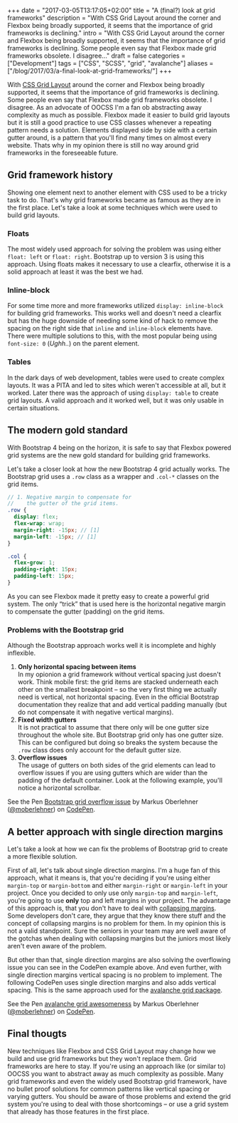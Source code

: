 +++
date = "2017-03-05T13:17:05+02:00"
title = "A (final?) look at grid frameworks"
description = "With CSS Grid Layout around the corner and Flexbox being broadly supported, it seems that the importance of grid frameworks is declining."
intro = "With CSS Grid Layout around the corner and Flexbox being broadly supported, it seems that the importance of grid frameworks is declining. Some people even say that Flexbox made grid frameworks obsolete. I disagree..."
draft = false
categories = ["Development"]
tags = ["CSS", "SCSS", "grid", "avalanche"]
aliases = ["/blog/2017/03/a-final-look-at-grid-frameworks/"]
+++

With [CSS Grid Layout](https://developer.mozilla.org/en-US/docs/Web/CSS/CSS_Grid_Layout) around the corner and Flexbox being broadly supported, it seems that the importance of grid frameworks is declining. Some people even say that Flexbox made grid frameworks obsolete. I disagree. As an advocate of OOCSS I'm a fan ob abstracting away complexity as much as possible. Flexbox made it easier to build grid layouts but it is still a good practice to use CSS classes whenever a repeating pattern needs a solution. Elements displayed side by side with a certain gutter around, is a pattern that you'll find many times on almost every website. Thats why in my opinion there is still no way around grid frameworks in the foreseeable future.

## Grid framework history
Showing one element next to another element with CSS used to be a tricky task to do. That's why grid frameworks became as famous as they are in the first place. Let's take a look at some techniques which were used to build grid layouts.

### Floats
The most widely used approach for solving the problem was using either `float: left` or `float: right`. Bootstrap up to version 3 is using this approach. Using floats makes it necessary to use a clearfix, otherwise it is a solid approach at least it was the best we had.

### Inline-block
For some time more and more frameworks utilized `display: inline-block` for building grid frameworks. This works well and doesn't need a clearfix but has the huge downside of needing some kind of hack to remove the spacing on the right side that `inline` and `inline-block` elements have. There were multiple solutions to this, with the most popular being using `font-size: 0` (*Ughh..*) on the parent element.

### Tables
In the dark days of web development, tables were used to create complex layouts. It was a PITA and led to sites which weren't accessible at all, but it worked. Later there was the approach of using `display: table` to create grid layouts. A valid approach and it worked well, but it was only usable in certain situations.

## The modern gold standard
With Bootstrap 4 being on the horizon, it is safe to say that Flexbox powered grid systems are the new gold standard for building grid frameworks.

Let's take a closer look at how the new Bootstrap 4 grid actually works. The Bootstrap grid uses a `.row` class as a wrapper and `.col-*` classes on the grid items.

```scss
// 1. Negative margin to compensate for
//    the gutter of the grid items.
.row {
  display: flex;
  flex-wrap: wrap;
  margin-right: -15px; // [1]
  margin-left: -15px; // [1]
}

.col {
  flex-grow: 1;
  padding-right: 15px;
  padding-left: 15px;
}
```

As you can see Flexbox made it pretty easy to create a powerful grid system. The only “trick” that is used here is the horizontal negative margin to compensate the gutter (padding) on the grid items.

### Problems with the Bootstrap grid
Although the Bootstrap approach works well it is incomplete and highly inflexible.

1. **Only horizontal spacing between items**  
In my opionion a grid framework without vertical spacing just doesn't work. Think mobile first: the grid items are stacked underneath each other on the smallest breakpoint – so the very first thing we actually need is vertical, not horizontal spacing. Even in the official Bootstrap documentation they realize that and add vertical padding manually (but do not compensate it with negative vertical margins).
2. **Fixed width gutters**  
It is not practical to assume that there only will be one gutter size throughout the whole site. But Bootstrap grid only has one gutter size. This can be configured but doing so breaks the system because the `.row` class does only account for the default gutter size.
3. **Overflow issues**  
The usage of gutters on both sides of the grid elements can lead to overflow issues if you are using gutters which are wider than the padding of the default container. Look at the following example, you'll notice a horizontal scrollbar.

<p data-height="265" data-theme-id="0" data-slug-hash="YZWLBL" data-default-tab="result" data-user="moberlehner" data-embed-version="2" data-pen-title="Bootstrap grid overflow issue" class="codepen">See the Pen <a href="http://codepen.io/moberlehner/pen/YZWLBL/">Bootstrap grid overflow issue</a> by Markus Oberlehner (<a href="http://codepen.io/moberlehner">@moberlehner</a>) on <a href="http://codepen.io">CodePen</a>.</p>
<script async src="https://production-assets.codepen.io/assets/embed/ei.js"></script>

## A better approach with single direction margins
Let's take a look at how we can fix the problems of Bootstrap grid to create a more flexible solution.

First of all, let's talk about single direction margins. I'm a huge fan of this approach, what it means is, that you're deciding if you're using either `margin-top` or `margin-bottom` and either `margin-right` or `margin-left` in your project. Once you decided to only use only `margin-top` and `margin-left`, you're going to use **only** top and left margins in your project. The advantage of this approach is, that you don't have to deal with [collapsing margins](https://developer.mozilla.org/en-US/docs/Web/CSS/CSS_Box_Model/Mastering_margin_collapsing). Some developers don't care, they argue that they know there stuff and the concept of collapsing margins is no problem for them. In my opinion this is not a valid standpoint. Sure the seniors in your team may are well aware of the gotchas when dealing with collapsing margins but the juniors most likely aren't even aware of the problem.

But other than that, single direction margins are also solving the overflowing issue you can see in the CodePen example above. And even further, with single direction margins vertical spacing is no problem to implement. The following CodePen uses single direction margins and also adds vertical spacing. This is the same approach used for the [avalanche grid package](https://avalanche.oberlehner.net/packages/object-grid/).

<p data-height="265" data-theme-id="0" data-slug-hash="QpErew" data-default-tab="result" data-user="moberlehner" data-embed-version="2" data-pen-title="avalanche grid awesomeness" class="codepen">See the Pen <a href="http://codepen.io/moberlehner/pen/QpErew/">avalanche grid awesomeness</a> by Markus Oberlehner (<a href="http://codepen.io/moberlehner">@moberlehner</a>) on <a href="http://codepen.io">CodePen</a>.</p>
<script async src="https://production-assets.codepen.io/assets/embed/ei.js"></script>

## Final thougts
New techniques like Flexbox and CSS Grid Layout may change how we build and use grid frameworks but they won't replace them. Grid frameworks are here to stay. If you're using an approach like (or similar to) OOCSS you want to abstract away as much complexity as possible. Many grid frameworks and even the widely used Bootstrap grid framework, have no bullet proof solutions for common patterns like vertical spacing or varying gutters. You should be aware of those problems and extend the grid system you're using to deal with those shortcomings – or use a grid system that already has those features in the first place.
